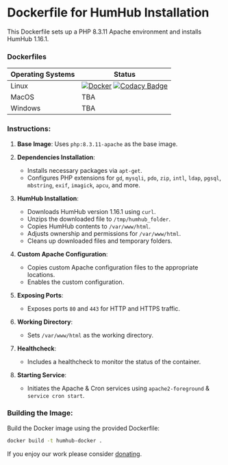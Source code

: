 # Dockerfile for HumHub Installation

This Dockerfile sets up a PHP 8.3.11 Apache environment and installs HumHub 1.16.1.

### Dockerfiles
| Operating Systems | Status |
|-------------------|--------|
| Linux             | [![Docker](https://github.com/GreenMeteor/humhub-docker/actions/workflows/docker.yml/badge.svg?branch=main&event=push)](https://github.com/GreenMeteor/humhub-docker/actions/workflows/docker.yml) [![Codacy Badge](https://app.codacy.com/project/badge/Grade/b2581f3610ad4c418d44e8c325ca7f28)](https://app.codacy.com/gh/GreenMeteor/humhub-docker/dashboard?utm_source=gh&utm_medium=referral&utm_content=&utm_campaign=Badge_grade) |
| MacOS             | TBA    |
| Windows           | TBA    |

### Instructions:

1. **Base Image**: Uses `php:8.3.11-apache` as the base image.

2. **Dependencies Installation**:
   - Installs necessary packages via `apt-get`.
   - Configures PHP extensions for `gd`, `mysqli`, `pdo`, `zip`, `intl`, `ldap`, `pgsql`, `mbstring`, `exif`, `imagick`, `apcu`, and more.

3. **HumHub Installation**:
   - Downloads HumHub version 1.16.1 using `curl`.
   - Unzips the downloaded file to `/tmp/humhub_folder`.
   - Copies HumHub contents to `/var/www/html`.
   - Adjusts ownership and permissions for `/var/www/html`.
   - Cleans up downloaded files and temporary folders.

4. **Custom Apache Configuration**:
   - Copies custom Apache configuration files to the appropriate locations.
   - Enables the custom configuration.

5. **Exposing Ports**:
   - Exposes ports `80` and `443` for HTTP and HTTPS traffic.

6. **Working Directory**:
   - Sets `/var/www/html` as the working directory.

7. **Healthcheck**:
   - Includes a healthcheck to monitor the status of the container.

8. **Starting Service**:
   - Initiates the Apache & Cron services using `apache2-foreground` & `service cron start`.

### Building the Image:

Build the Docker image using the provided Dockerfile:

```bash
docker build -t humhub-docker .
```

If you enjoy our work please consider [donating](https://donate.stripe.com/00g7uJ4gb7UZePu8wM).
